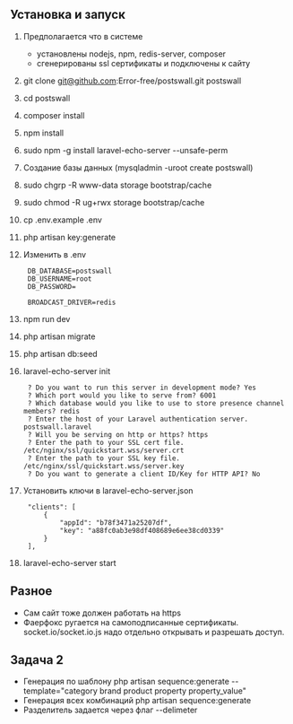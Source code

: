 Установка и запуск
-
1. Предполагается что в системе 
    * установлены nodejs, npm, redis-server, composer
    * сгенерированы ssl сертификаты и подключены к сайту
1. git clone git@github.com:Error-free/postswall.git postswall
1. cd postswall
1. composer install
1. npm install
1. sudo npm -g install laravel-echo-server --unsafe-perm
1. Создание базы данных (mysqladmin -uroot create postswall)
1. sudo chgrp -R www-data storage bootstrap/cache
1. sudo chmod -R ug+rwx storage bootstrap/cache
1. cp .env.example .env
1. php artisan key:generate
1. Изменить в .env

        DB_DATABASE=postswall
        DB_USERNAME=root
        DB_PASSWORD=

        BROADCAST_DRIVER=redis

1. npm run dev
1. php artisan migrate
1. php artisan db:seed
1. laravel-echo-server init

        ? Do you want to run this server in development mode? Yes
        ? Which port would you like to serve from? 6001
        ? Which database would you like to use to store presence channel members? redis
        ? Enter the host of your Laravel authentication server. postswall.laravel
        ? Will you be serving on http or https? https
        ? Enter the path to your SSL cert file. /etc/nginx/ssl/quickstart.wss/server.crt
        ? Enter the path to your SSL key file. /etc/nginx/ssl/quickstart.wss/server.key
        ? Do you want to generate a client ID/Key for HTTP API? No

1. Установить ключи в laravel-echo-server.json

        "clients": [
            {
                "appId": "b78f3471a25207df",
                "key": "a88fc0ab3e98df408689e6ee38cd0339"
            }
        ],

1. laravel-echo-server start

Разное
-
* Сам сайт тоже должен работать на https
* Фаерфокс ругается на самоподписанные сертификаты. socket.io/socket.io.js надо отдельно открывать и разрешать доступ.

Задача 2
-
* Генерация по шаблону php artisan sequence:generate --template="category brand product property property_value"
* Генерация всех комбинаций php artisan sequence:generate
* Разделитель задается через флаг --delimeter